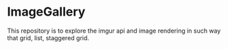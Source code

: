 # ImageGallery
This repository is to explore the imgur api and image rendering in such way that grid, list, staggered grid.
